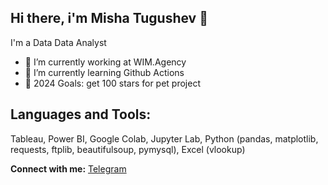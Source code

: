 ## Hi there, i'm Misha Tugushev 👋

I'm a Data Data Analyst
- 🔭 I’m currently working at WIM.Agency
- 🌱 I’m currently learning Github Actions
- 🎯 2024 Goals: get 100 stars for pet project

## Languages and Tools:
Tableau, Power BI, Google Colab, Jupyter Lab, Python (pandas, matplotlib, requests, ftplib, beautifulsoup, pymysql), Excel (vlookup)

**Connect with me:**
[Telegram](https://t.me/misha_tgshv)
